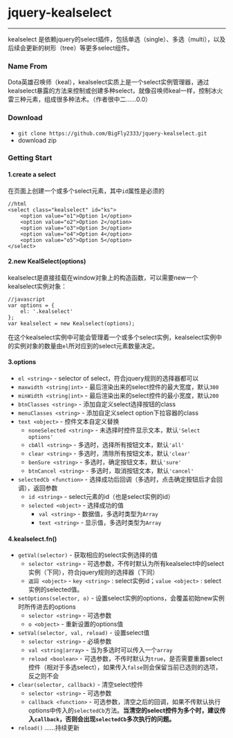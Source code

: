 # jquery-kealselect
-------
kealselect 是依赖jquery的select插件，包括单选（single）、多选（multi），以及后续会更新的树形（tree）等更多select组件。
### Name From
Dota英雄召唤师（keal），kealselect实质上是一个select实例管理器，通过kealselect暴露的方法来控制或创建多种select，就像召唤师keal一样，控制冰火雷三种元素，组成很多种法术。（作者很中二......0.0）
### Download
 - `git clone https://github.com/BigFly2333/jquery-kealselect.git`
 - download zip
### Getting Start

#### 1.create a select
在页面上创建一个或多个select元素，其中`id`属性是必须的

    //html
    <select class="kealselect" id="ks">
    	<option value="o1">Option 1</option>
    	<option value="o2">Option 2</option>
    	<option value="o3">Option 3</option>
    	<option value="o4">Option 4</option>
        <option value="o5">Option 5</option>
    </select>

#### 2.new KealSelect(options)
kealselect是直接挂载在window对象上的构造函数，可以需要new一个kealselect实例对象：

    //javascript
    var options = {
        el: '.kealselect'
    };
    var kealselect = new Kealselect(options);
       
在这个kealselect实例中可能会管理着一个或多个select实例，kealselect实例中的实例对象的数量由`el`所对应到的select元素数量决定。

#### 3.options
 - `el <string>` - selector of select，符合jquery规则的选择器都可以
 - `maxwidth <string|int>` - 最后渲染出来的select控件的最大宽度，默认`300`
 - `minWidth <string|int>` - 最后渲染出来的select控件的最小宽度，默认`200`
 - `btnClasses <string>` - 添加自定义select选择按钮的class
 - `menuClasses <string>` - 添加自定义select option下拉容器的class
 - `text <object>` - 控件文本自定义替换
    - `noneSelected <string>` - 未选择时控件显示文本，默认`'Select options'`
    - `cbAll <string>` - 多选时，选择所有按钮文本，默认`'all'`
    - `clear <string>` - 多选时，清除所有按钮文本，默认`'clear'`
    - `benSure <string>` - 多选时，确定按钮文本，默认`'sure'`
    - `btnCancel <string>` - 多选时，取消按钮文本，默认`'cancel'`
 - `selectedCb <function>` - 选择成功后回调（多选时，点击确定按钮后才会回调），返回参数
     - `id <string>` - select元素的id（也是select实例的id）
     - `selected <object>` - 选择成功的值
         - `val <string>` - 数据值，多选时类型为`Array`
         - `text <string>` - 显示值，多选时类型为`Array`
 
#### 4.kealselect.fn()
 - `getVal(selector)` - 获取相应的select实例选择的值
    - `selector <string>` - 可选参数，不传时默认为所有kealselect中的select实例（下同），符合jquery规则的选择器（下同）
    - `返回 <object>` - `key <string>` : select实例id；`value <object>` : select实例的selected值。
 - `setOptions(selector, o)` - 设置select实例的options，会覆盖初始new实例时所传进去的options
     - `selector <string>` - 可选参数
     - `o <object>` - 重新设置的options值
 - `setVal(selector, val, reload)` - 设置select值
     - `selector <string>` - 必填参数
     - `val <string|array>` - 当为多选时可以传入一个`array`
     - `reload <boolean>` - 可选参数，不传时默认为`true`，是否需要重置select控件（相对于多选select），如果传入`false`则会保留当前已选则的选项，反之则不会
 - `clear(selector, callback)` - 清空select控件
     - `selector <string>` - 可选参数
     - `callback <function>` - 可选参数，清空之后的回调，如果不传默认执行options中传入的`selectedCb`方法。**当清空的select控件为多个时，建议传入`callback`，否则会出现`selectedCb`多次执行的问题。**
 - `reload()`
......持续更新
